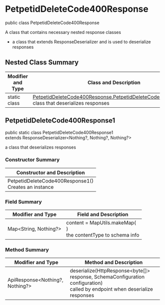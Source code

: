 # PetpetidDeleteCode400Response

public class PetpetidDeleteCode400Response

A class that contains necessary nested response classes
- a class that extends ResponseDeserializer and is used to deserialize responses

## Nested Class Summary
| Modifier and Type | Class and Description |
| ----------------- | --------------------- |
| static class | [PetpetidDeleteCode400Response.PetpetidDeleteCode400Response1](#petpetiddeletecode400response1)<br>class that deserializes responses |

## PetpetidDeleteCode400Response1
public static class PetpetidDeleteCode400Response1<br>
extends ResponseDeserializer<Nothing?, Nothing?, Nothing?>

a class that deserializes responses

### Constructor Summary
| Constructor and Description |
| --------------------------- |
| PetpetidDeleteCode400Response1()<br>Creates an instance |

### Field Summary
| Modifier and Type | Field and Description |
| ----------------- | --------------------- |
| Map<String, Nothing?> | content =  MapUtils.makeMap(<br>)<br>the contentType to schema info |

### Method Summary
| Modifier and Type | Method and Description |
| ----------------- | ---------------------- |
| ApiResponse<Nothing?, Nothing?> | deserialize(HttpResponse<byte[]> response, SchemaConfiguration configuration)<br>called by endpoint when deserialize responses |
